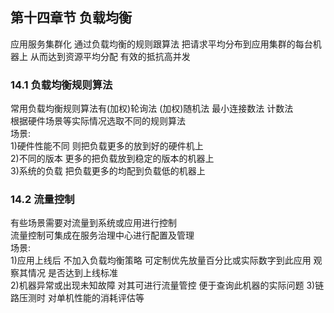 ## 第十四章节 负载均衡
应用服务集群化 通过负载均衡的规则跟算法 把请求平均分布到应用集群的每台机器上 从而达到资源平均分配 有效的抵抗高并发  

### 14.1 负载均衡规则算法
常用负载均衡规则算法有(加权)轮询法 (加权)随机法 最小连接数法 计数法  
根据硬件场景等实际情况选取不同的规则算法  
场景:  
1)硬件性能不同 则把负载更多的放到好的硬件机上  
2)不同的版本 更多的把负载放到稳定的版本的机器上  
3)系统的负载 把负载更多的均配到负载低的机器上  

### 14.2 流量控制
有些场景需要对流量到系统或应用进行控制  
流量控制可集成在服务治理中心进行配置及管理  
场景:  
1)应用上线后 不加入负载均衡策略 可定制优先放量百分比或实际数字到此应用 观察其情况 是否达到上线标准  
2)机器异常或出现未知故障 对其可进行流量管控 便于查询此机器的实际问题
3)链路压测时 对单机性能的消耗评估等  